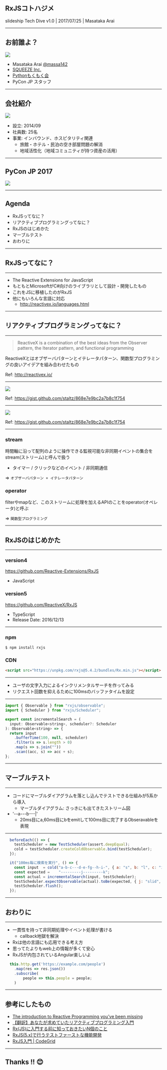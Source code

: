 ##  RxJSコトハジメ

slideship Tech Dive v1.0 | 2017/07/25 | Masataka Arai

----

## お前誰よ？

![](img/massa142.png)

* Masataka Arai [@massa142][1]
* [SQUEEZE Inc.][2]
* [Pythonもくもく会][3]
* PyCon JP スタッフ

[1]: http://massa142.github.io/
[2]: https://squeeze-inc.co.jp/
[3]: https://mokupy.connpass.com/

----

## 会社紹介

![](img/squeeze.png)

* 設立: 2014/09
* 社員数: 25名
* 事業: インバウンド、ホスピタリティ関連
    * 旅館・ホテル・民泊の空き部屋問題の解消
    * 地域活性化（地域コミュニティが持つ資産の活用）

[1]: https://squeeze-inc.co.jp/

-----

## PyCon JP 2017

![](img/pyconjp2017.png)

----

## Agenda

* RxJSってなに？
* リアクティブプログラミングってなに？
* RxJSのはじめかた
* マーブルテスト
* おわりに

----

## RxJSってなに？

-----

* The Reactive Extensions for JavaScript
* もともとMicrosoftがC#向けのライブラリとして設計・開発したもの
* これをJSに移植したのがRxJS
* 他にもいろんな言語に対応
  * http://reactivex.io/languages.html

----


## リアクティブプログラミングってなに？

-----


> ReactiveX is a combination of the best ideas from
  the Observer pattern, the Iterator pattern, and functional programming
  
ReactiveXとはオブザーバパターンとイテレータパターン、関数型プログラミングの良いアイデアを組み合わせたもの

Ref: http://reactivex.io/

-----

![](img/stream.png)

Ref: https://gist.github.com/staltz/868e7e9bc2a7b8c1f754

-----

![](img/streams.png)

Ref: https://gist.github.com/staltz/868e7e9bc2a7b8c1f754

-----

### stream

時間軸に沿って配列のように操作できる監視可能な非同期イベントの集合をstream(ストリーム)と呼んで扱う
+ タイマー / クリックなどのイベント / 非同期通信

=> `オブザーバパターン + イテレータパターン`

### operator

filterやmapなど、このストリームに処理を加えるAPIのことをoperator(オペレータ)と呼ぶ

=> `関数型プログラミング`

----

## RxJSのはじめかた

-----

### version4
https://github.com/Reactive-Extensions/RxJS
+ JavaScript

### version5
https://github.com/ReactiveX/RxJS
+ TypeScript
+ Release Date: 2016/12/13

-----

### npm 

```text
$ npm install rxjs
```

### CDN

```html
<script src="https://unpkg.com/rxjs@5.4.2/bundles/Rx.min.js"></script>
```

-----

+ ユーザの文字入力によるインクリメンタルサーチを作ってみる
+ リクエスト回数を抑えるために100msのバッファタイムを設定

-----

```js
import { Observable } from "rxjs/observable";
import { Scheduler } from "rxjs/Scheduler";

export const incrementalSearch = (
  input: Observable<string>, scheduler?: Scheduler
): Observable<string> => {
  return input
    .bufferTime(100, null, scheduler)
    .filter(s => s.length > 0)
    .map(s => s.join(""))
    .scan((acc, s) => acc + s);
};
```

----

## マーブルテスト

-----

+ コードにマーブルダイアグラムを落とし込んでテストできる仕組みが5系から導入
    + マーブルダイアグラム: さっきにも出てきたストリーム図
+ '--a---b---|'
    + 20ms目にa,60ms目にbをemitして100ms目に完了するObseravableを表現

-----

```js
  beforeEach(() => {
    testScheduler = new TestScheduler(assert.deepEqual);
    cold = testScheduler.createColdObservable.bind(testScheduler);
  });

  it("100ms毎に検索を実行", () => {
    const input  = cold("a-b-c---d-e-fg--h-i-", { a: "s", b: "l", c: "i", d: "d", e: "e", f: "s", g: "h", h: "i", i: "p" });
    const expected =    "---------j---------k";
    const actual = incrementalSearch(input, testScheduler);
    testScheduler.expectObservable(actual).toBe(expected, { j: "slid", k: "slideship" });
    testScheduler.flush();
  });
```

----

## おわりに

-----

+ 一貫性を持って非同期処理やイベント処理が書ける
    + callback地獄を解決
+ Rxは他の言語にも応用できる考え方
+ 思ってたよりもweb上の情報が多くて安心
+ RxJSが内包されているAngular楽しいよ

```js
  this.http.get('https://example.com/people')
    .map(res => res.json())
    .subscribe(
        people => this.people = people;
    )
```

-----

## 参考にしたもの

+ [The introduction to Reactive Programming you’ve been missing](https://gist.github.com/staltz/868e7e9bc2a7b8c1f754)
+ [【翻訳】あなたが求めていたリアクティブプログラミング入門](http://ninjinkun.hatenablog.com/entry/introrxja)
+ [Rx(JS)に入門する前に知っておきたいN個のこと](http://blog.mmmcorp.co.jp/blog/2015/12/20/prepare-to-rxjs/)
+ [RxJS(5.x)で行うテストファーストな機能開発](http://blog.mmmcorp.co.jp/blog/2016/06/25/testing-rxjs-5/)
+ [RxJS入門 | CodeGrid](https://app.codegrid.net/series/2017-rxjs)

----

## Thanks !! 😊


